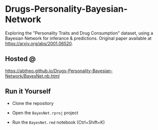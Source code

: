 # Drugs-Personality-Bayesian-Network
Exploring the "Personality Traits and Drug Consumption" dataset, using a Bayesian Network for inferance &amp; predictions. Original paper available at https://arxiv.org/abs/2001.06520.


## Hosted @ 
https://abtheo.github.io/Drugs-Personality-Bayesian-Network/BayesNet.nb.html

## Run it Yourself
* Clone the repository

* Open the `BayesNet.rproj` project

* Run the `BayesNet.rmd` notebook (Ctrl+Shift+K)

